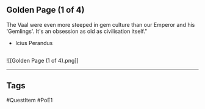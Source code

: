 ## Golden Page (1 of 4)
The Vaal were even more steeped in gem culture than 
our Emperor and his 'Gemlings'. It's an obsession 
as old as civilisation itself."
- Icius Perandus
## 
![[Golden Page (1 of 4).png]]

---
## Tags
#QuestItem
#PoE1